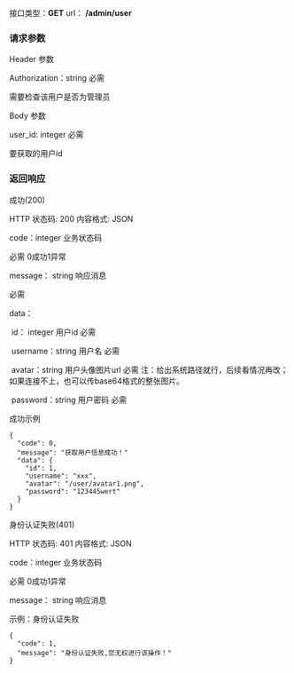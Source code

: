 接口类型：**GET**		url：	**/admin/user**



### 请求参数

Header 参数

Authorization：string  必需

需要检查该用户是否为管理员



Body 参数

user_id: integer 必需

要获取的用户id



### 返回响应

成功(200)

HTTP 状态码: 200	内容格式: JSON

code：integer 	业务状态码

必需	0成功1异常

message： string 	响应消息

必需

data：

​		id：	integer		 	用户id				必需

​		username：string 	用户名				必需

​		avatar：string 		用户头像图片url	必需	注：给出系统路径就行，后续看情况再改；如果连接不上，也可以传base64格式的整张图片。

​		password：string 	用户密码			必需

成功示例

```
{
  "code": 0,
  "message": "获取用户信息成功！"
  "data": {
  	"id": 1,
  	"username": "xxx",
  	"avatar": "/user/avatar1.png",
  	"password": "123445wert"
  }
}
```



身份认证失败(401)

HTTP 状态码: 401	内容格式: JSON

code：integer 	业务状态码

必需	0成功1异常

message： string 	响应消息

示例：身份认证失败

```
{
  "code": 1,
  "message": "身份认证失败,您无权进行该操作！"
}
```